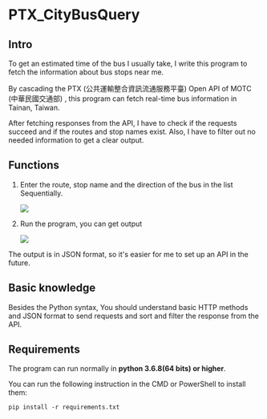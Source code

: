 # PTX_CityBusQuery

## Intro
To get an estimated time of the bus I usually take, I write this program to fetch the information about bus stops near me. 

By cascading the PTX (公共運輸整合資訊流通服務平臺) Open API of MOTC (中華民國交通部)
, this program can fetch real-time bus information in Tainan, Taiwan. 

After fetching responses from the API, I have to check if the requests succeed and if the routes and stop names exist. Also, I have to filter out no needed information to get a clear output.

## Functions
1. Enter the route, stop name and the direction of the bus in the list Sequentially.

    ![](https://i.imgur.com/vhhEYAI.png)

2. Run the program, you can get output

    ![](https://i.imgur.com/Mr5uVjJ.png)

The output is in JSON format, so it's easier for me to set up an API in the future.


## Basic knowledge
Besides the Python syntax, You should understand basic HTTP methods and JSON format to send requests and sort and filter the response from the API.


## Requirements
The program can run normally in **python 3.6.8(64 bits) or higher**.

You can run the following instruction in the CMD or PowerShell to install them:
```
pip install -r requirements.txt
```
